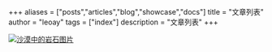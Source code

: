 +++
aliases = ["posts","articles","blog","showcase","docs"]
title = "文章列表"
author = "leoay"
tags = ["index"]
description = "文章列表"
+++

[![沙漠中的岩石图片](/images/whoami/Untitled-1.svg "Shiprock")](https://markdown.com.cn)